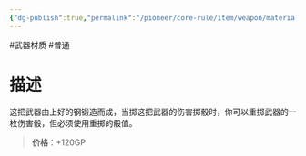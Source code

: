 ```yaml
---
{"dg-publish":true,"permalink":"/pioneer/core-rule/item/weapon/material/d/","dgPassFrontmatter":true}
---
```


#武器材质 #普通
# 描述
这把武器由上好的钢锻造而成，当掷这把武器的伤害掷骰时，你可以重掷武器的一枚伤害骰，但必须使用重掷的骰值。


>**价格**：+120GP